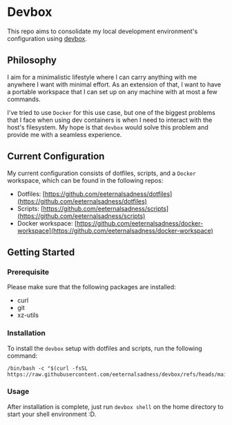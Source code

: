 # Devbox

This repo aims to consolidate my local development environment's configuration using [devbox](https://www.jetify.com/docs/devbox/).

## Philosophy

I aim for a minimalistic lifestyle where I can carry anything with me anywhere I want with minimal effort. As an extension of that, I want to have a portable workspace that I can set up on any machine with at most a few commands.

I've tried to use `Docker` for this use case, but one of the biggest problems that I face when using dev containers is when I need to interact with the host's filesystem. My hope is that `devbox` would solve this problem and provide me with a seamless experience.

## Current Configuration

My current configuration consists of dotfiles, scripts, and a `Docker` workspace, which can be found in the following repos:

- Dotfiles: [https://github.com/eeternalsadness/dotfiles](https://github.com/eeternalsadness/dotfiles)
- Scripts: [https://github.com/eeternalsadness/scripts](https://github.com/eeternalsadness/scripts)
- Docker workspace: [https://github.com/eeternalsadness/docker-workspace](https://github.com/eeternalsadness/docker-workspace)

## Getting Started

### Prerequisite

Please make sure that the following packages are installed:

- curl
- git
- xz-utils

### Installation

To install the `devbox` setup with dotfiles and scripts, run the following command:

```shell
/bin/bash -c "$(curl -fsSL https://raw.githubusercontent.com/eeternalsadness/devbox/refs/heads/main/init.sh)"
```

### Usage

After installation is complete, just run `devbox shell` on the home directory to start your shell environment :D.
